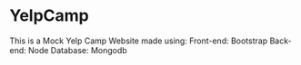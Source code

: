 # YelpCamp

This is a Mock Yelp Camp Website made using:
Front-end: Bootstrap
Back-end: Node
Database: Mongodb
